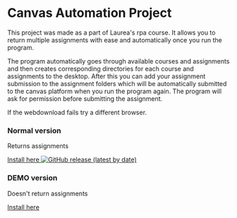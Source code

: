 # Canvas Automation Project

This project was made as a part of Laurea's rpa course. It allows you to return multiple assignments with ease and automatically once you run the program.

The program automatically goes through available courses and assignments and then creates corresponding directories for each course and assignments to the desktop. After this you can add your assignment submission to the assignment folders which will be automatically submitted to the canvas platform when you run the program again. The program will ask for permission before submitting the assignment.
 




If the webdownload fails try a different browser.



### Normal version

Returns assignments

[Install here ![GitHub release (latest by date)](https://img.shields.io/github/v/release/Shoutcape/Canvas_Automation_Project?label=latest%20release) ](https://github.com/shoutcape/Canvas_Automation_Project/releases/tag/v1.1)


### DEMO version

Doesn't return assignments

[Install here](https://github.com/shoutcape/Canvas_Automation_Project/releases/tag/v1.0)
